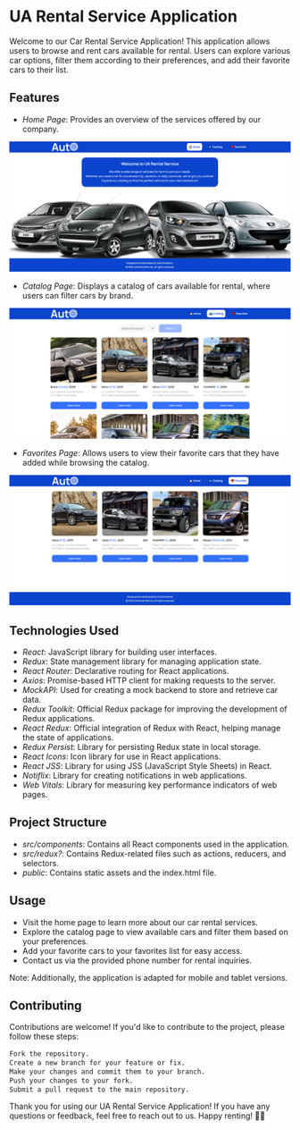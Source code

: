 # UA Rental Service Application

Welcome to our Car Rental Service Application! This application allows users to browse and rent cars available for rental. Users can explore various car options, filter them according to their preferences, and add their favorite cars to their list.

## Features

   - *Home Page*: Provides an overview of the services offered by our company.

   ![Home Page](./public/assets/homepage.png)

   - *Catalog Page*: Displays a catalog of cars available for rental, where users can filter cars by brand.

   ![Catalog Page](./public/assets/catalogpage.png)

   - *Favorites Page*: Allows users to view their favorite cars that they have added while browsing the catalog.

   ![Favorites Page](./public/assets/favoritespage.png)

## Technologies Used

   - *React*: JavaScript library for building user interfaces.
   - *Redux*: State management library for managing application state.
   - *React Router*: Declarative routing for React applications.
   - *Axios*: Promise-based HTTP client for making requests to the server.
   - *MockAPI*: Used for creating a mock backend to store and retrieve car data.
   - *Redux Toolkit*: Official Redux package for improving the development of Redux applications.
   - *React Redux*: Official integration of Redux with React, helping manage the state of applications.
   - *Redux Persist*: Library for persisting Redux state in local storage.
   - *React Icons*: Icon library for use in React applications.
   - *React JSS*: Library for using JSS (JavaScript Style Sheets) in React.
   - *Notiflix*: Library for creating notifications in web applications.
   - *Web Vitals*: Library for measuring key performance indicators of web pages.

## Project Structure

   - *src/components*: Contains all React components used in the application.
   - *src/redux?*: Contains Redux-related files such as actions, reducers, and selectors.
   - *public*: Contains static assets and the index.html file.

## Usage

   - Visit the home page to learn more about our car rental services.
   - Explore the catalog page to view available cars and filter them based on your preferences.
   - Add your favorite cars to your favorites list for easy access.
   - Contact us via the provided phone number for rental inquiries.

   Note: Additionally, the application is adapted for mobile and tablet versions.

## Contributing

Contributions are welcome! If you'd like to contribute to the project, please follow these steps:

    Fork the repository.
    Create a new branch for your feature or fix.
    Make your changes and commit them to your branch.
    Push your changes to your fork.
    Submit a pull request to the main repository.

Thank you for using our UA Rental Service Application! If you have any questions or feedback, feel free to reach out to us. Happy renting! 🚗🔑